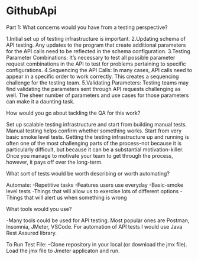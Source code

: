 # GithubApi
Part 1: 
What concerns would you have from a testing perspective?

1.Initial set up of testing infrastructure is important.
2.Updating schema of API testing. Any updates to the program that create additional parameters for the API calls need to be reflected in the schema configuration.
3.Testing Parameter Combinations:  It’s necessary to test all possible parameter request combinations in the API to test for problems pertaining to specific configurations. 
4.Sequencing the API Calls: In many cases, API calls need to appear in a specific order to work correctly. This creates a sequencing challenge for the testing team.
5.Validating Parameters: Testing teams may find validating the parameters sent through API requests challenging as well. The sheer number of parameters and use cases for those parameters can make it a daunting task.

How would you go about tackling the QA for this work?

Set up scalable testing infrastructure and start from building manual tests. Manual testing helps confirm whether something works. Start from very basic smoke level tests. 
Getting the testing infrastructure up and running is often one of the most challenging parts of the process–not because it is particularly difficult, but because it can be a substantial motivation-killer. Once you manage to motivate your team to get through the process, however, it pays off over the long-term.

What sort of tests would be worth describing or worth automating?

Automate:
-Repetitive tasks
-Features users use everyday
-Basic-smoke level tests
-Things that will allow us to exercise lots of different options
-Things that will alert us when something is wrong

What tools would you use?

-Many tools could be used for API testing. Most popular ones are Postman, Insomnia, JMeter, VSCode. For automation of API tests I would use Java Rest Assured library.

To Run Test File:
-Clone repository in your local (or download the jmx file). Load the jmx file to Jmeter applicaton and run. 
